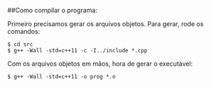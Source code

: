 ##Como compilar o programa:

Primeiro precisamos gerar os arquivos objetos. Para gerar, rode os comandos:

```
$ cd src
$ g++ -Wall -std=c++11 -c -I../include *.cpp
```

Com os arquivos objetos em mãos, hora de gerar o executável:

```
$ g++ -Wall -std=c++11 -o prog *.o
```
